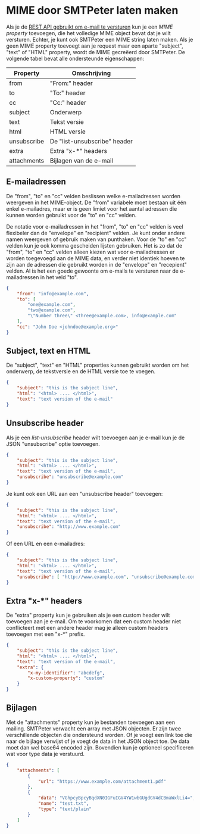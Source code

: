 # MIME door SMTPeter laten maken

Als je de [REST API gebruikt om e-mail te versturen](rest-send "Verzenden via REST") kun je een *MIME property* toevoegen, 
die het volledige MIME object bevat dat je wilt versturen. Echter, je kunt ook SMTPeter een MIME string 
laten maken. Als je geen MIME property toevoegt aan je request maar een aparte "subject", "text" of 
"HTML" property, wordt de MIME gecreëerd door SMTPeter. De volgende tabel bevat alle ondersteunde eigenschappen:

| Property      | Omschrijving                  |
|---------------|-------------------------------|
| from          | "From:" header                |
| to            | "To:" header                  |
| cc            | "Cc:" header                  |
| subject       | Onderwerp                     |
| text          | Tekst versie                  |
| html          | HTML versie                   |
| unsubscribe   | De "list-unsubscribe" header  |
| extra         | Extra "x-\*" headers          |
| attachments   | Bijlagen van de e-mail        |


## E-mailadressen

De "from", "to" en "cc" velden beslissen welke e-mailadressen worden weergeven in het MIME-object. De "from" variabele moet bestaan uit één enkel e-mailadres, maar er is geen limiet voor het aantal adressen die kunnen worden gebruikt voor de "to" en "cc" velden.

De notatie voor e-mailadressen in het "from", "to" en "cc" velden is veel flexibeler dan de "envelope" en "recipient" velden. Je kunt onder andere namen weergeven of gebruik maken van punthaken. Voor de "to" en "cc" velden kun je ook komma gescheiden lijsten gebruiken. Het is zo dat de "from", "to" en "cc" velden alleen kiezen wat voor e-mailadressen er worden toegevoegd aan de MIME data, en verder niet identiek hoeven te zijn aan de adressen die gebruikt worden in de "envelope" en "recepient" velden. Al is het een goede gewoonte om e-mails te versturen naar de e-mailadressen in het veld "to".


```json
{
    "from": "info@example.com",
    "to": [
        "one@example.com",
        "two@example.com",
        "\"Number three\" <three@example.com>, info@example.com"
    ],
    "cc": "John Doe <johndoe@example.org>"
}
```

## Subject, text en HTML

De "subject", "text" en "HTML" properties kunnen gebruikt worden om het onderwerp, de tekstversie en de HTML versie toe te voegen.

```json
{
    "subject": "this is the subject line",
    "html": "<html> .... </html>",
    "text": "text version of the e-mail"
}
```

## Unsubscribe header

Als je een *list-unsubscribe* header wilt toevoegen aan je e-mail kun je de JSON "unsubscribe" optie toevoegen. 

```json
{
    "subject": "this is the subject line",
    "html": "<html> .... </html>",
    "text": "text version of the e-mail",
    "unsubscribe": "unsubscribe@example.com"
}
```

Je kunt ook een URL aan een "unsubscribe header" toevoegen:

```json
{
    "subject": "this is the subject line",
    "html": "<html> .... </html>",
    "text": "text version of the e-mail",
    "unsubscribe": "http://www.example.com"
}
````

Of een URL en een e-mailadres:

```json
{
    "subject": "this is the subject line",
    "html": "<html> .... </html>",
    "text": "text version of the e-mail",
    "unsubscribe": [ "http://www.example.com", "unsubscribe@example.com" ]
}
```

## Extra "x-*" headers

De "extra" property kun je gebruiken als je een custom header wilt toevoegen aan je e-mail. Om te voorkomen dat een custom header niet conflicteert met een andere header mag je alleen custom headers toevoegen met een "x-*" prefix.

```json
{
    "subject": "this is the subject line",
    "html": "<html> .... </html>",
    "text": "text version of the e-mail",
    "extra": {
        "x-my-identifier": "abcdefg",
        "x-custom-property": "custom"
    }
}
```

## Bijlagen

Met de "attachments" property kun je bestanden toevoegen aan een mailing. SMTPeter verwacht een array met JSON objecten. Er zijn twee verschillende objecten die ondersteund worden. Of je voegt een link toe die naar de bijlage verwijst of je voegt de data in het JSON object toe. De data moet dan wel base64 encoded zijn. Bovendien kun je optioneel specificeren wat voor type data je verstuurd.


```json
{
    "attachments": [ 
        {
            "url": "https://www.example.com/attachment1.pdf"
        }, 
        {
            "data": "VGhpcyBpcyBqdXN0IGFuIGV4YW1wbGUgdGV4dCBmaWxlLi4=",
            "name": "test.txt",
            "type": "text/plain"
        } 
    ]
}
```
